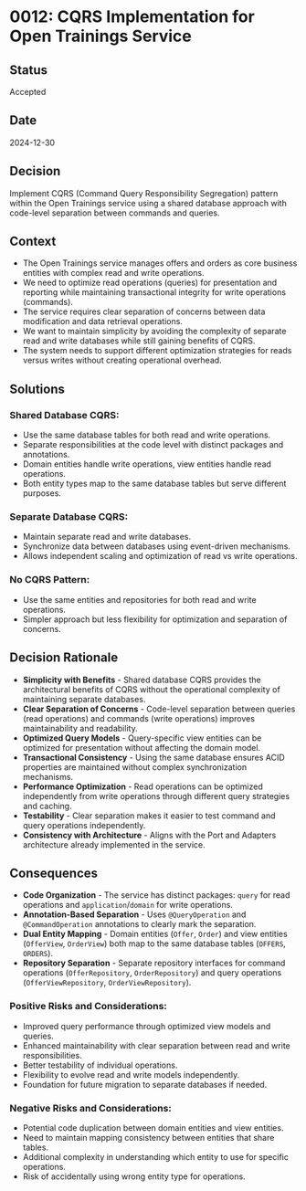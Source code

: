 # 0012: CQRS Implementation for Open Trainings Service

## Status

Accepted

## Date

2024-12-30

## Decision

Implement CQRS (Command Query Responsibility Segregation) pattern within the Open Trainings service using a shared database approach with code-level separation between commands and queries.

## Context

* The Open Trainings service manages offers and orders as core business entities with complex read and write operations.
* We need to optimize read operations (queries) for presentation and reporting while maintaining transactional integrity for write operations (commands).
* The service requires clear separation of concerns between data modification and data retrieval operations.
* We want to maintain simplicity by avoiding the complexity of separate read and write databases while still gaining benefits of CQRS.
* The system needs to support different optimization strategies for reads versus writes without creating operational overhead.

## Solutions

### Shared Database CQRS:
* Use the same database tables for both read and write operations.
* Separate responsibilities at the code level with distinct packages and annotations.
* Domain entities handle write operations, view entities handle read operations.
* Both entity types map to the same database tables but serve different purposes.

### Separate Database CQRS:
* Maintain separate read and write databases.
* Synchronize data between databases using event-driven mechanisms.
* Allows independent scaling and optimization of read vs write operations.

### No CQRS Pattern:
* Use the same entities and repositories for both read and write operations.
* Simpler approach but less flexibility for optimization and separation of concerns.

## Decision Rationale

* **Simplicity with Benefits** - Shared database CQRS provides the architectural benefits of CQRS without the operational complexity of maintaining separate databases.
* **Clear Separation of Concerns** - Code-level separation between queries (read operations) and commands (write operations) improves maintainability and readability.
* **Optimized Query Models** - Query-specific view entities can be optimized for presentation without affecting the domain model.
* **Transactional Consistency** - Using the same database ensures ACID properties are maintained without complex synchronization mechanisms.
* **Performance Optimization** - Read operations can be optimized independently from write operations through different query strategies and caching.
* **Testability** - Clear separation makes it easier to test command and query operations independently.
* **Consistency with Architecture** - Aligns with the Port and Adapters architecture already implemented in the service.

## Consequences

* **Code Organization** - The service has distinct packages: `query` for read operations and `application`/`domain` for write operations.
* **Annotation-Based Separation** - Uses `@QueryOperation` and `@CommandOperation` annotations to clearly mark the separation.
* **Dual Entity Mapping** - Domain entities (`Offer`, `Order`) and view entities (`OfferView`, `OrderView`) both map to the same database tables (`OFFERS`, `ORDERS`).
* **Repository Separation** - Separate repository interfaces for command operations (`OfferRepository`, `OrderRepository`) and query operations (`OfferViewRepository`, `OrderViewRepository`).

### Positive Risks and Considerations:

* Improved query performance through optimized view models and queries.
* Enhanced maintainability with clear separation between read and write responsibilities.
* Better testability of individual operations.
* Flexibility to evolve read and write models independently.
* Foundation for future migration to separate databases if needed.

### Negative Risks and Considerations:

* Potential code duplication between domain entities and view entities.
* Need to maintain mapping consistency between entities that share tables.
* Additional complexity in understanding which entity to use for specific operations.
* Risk of accidentally using wrong entity type for operations.